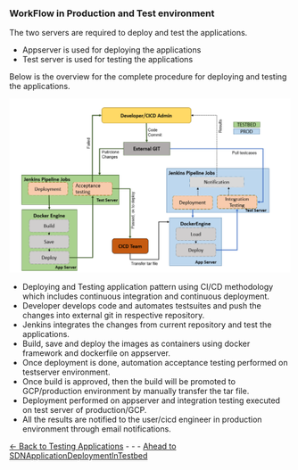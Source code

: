 ### WorkFlow in Production and Test environment
The two servers are required to deploy and test the applications.
   *  Appserver is used for deploying the applications
   *  Test server is used for testing the applications

Below is the overview for the complete procedure for deploying and testing the applications.

![Overview](./Images/sdn%20application%20deployment.PNG)

* Deploying and Testing application pattern using CI/CD methodology which includes continuous integration and continuous deployment. 
* Developer develops code and automates testsuites and push the changes into external git in respective repository.
* Jenkins integrates the changes from current repository and test the applications.
* Build, save and deploy the images as containers using docker framework and dockerfile on appserver.
* Once deployment is done, automation acceptance testing performed on testserver environment.
* Once build is approved, then the build will be promoted to GCP/production environment by manually transfer the tar file. 
* Deployment performed on appserver and integration testing executed on test server of production/GCP.
* All the results are notified to the user/cicd engineer in production environment through email notifications.


[<- Back to Testing Applications](../../TestingApplications.md) - - - [Ahead to SDNApplicationDeploymentInTestbed](./AppDeploymentInTestBed.md)
